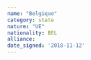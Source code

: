```yaml
---
name: "Belgique"
category: state
nature: "UE"
nationality: BEL
alliance: 
date_signed: '2018-11-12'
---
```

    